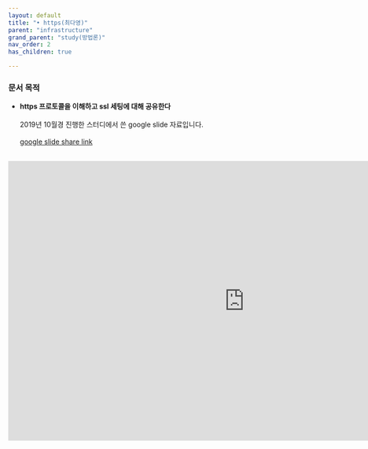 ```yaml
---
layout: default
title: "• https(최다영)"
parent: "infrastructure"
grand_parent: "study(방법론)"
nav_order: 2
has_children: true

---
```

### **문서 목적**

* **https 프로토콜을 이해하고 ssl 세팅에 대해 공유한다**
<br><br>
2019년 10월경 진행한 스터디에서 쓴 google slide 자료입니다.
<br><br>
[google slide share link](https://docs.google.com/presentation/d/1wB8afuN2ggwh37v138x8DHLr0kZXpZhpSD1rsiNIklg/edit?usp=sharing)
<br><br>
<iframe src="https://docs.google.com/presentation/d/e/2PACX-1vToAVbWrT3TAo84e4plbJeykJtQnj0YFHeBB0qhi9QLTQJ4lzvDBDw1hsVX_X3WzFljXPB29UhUwIc0/embed?start=false&loop=false&delayms=3000" frameborder="0" width="960" height="569" allowfullscreen="true" mozallowfullscreen="true" webkitallowfullscreen="true"></iframe>